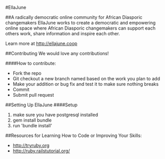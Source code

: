 #EllaJune

##A radically democratic online community for African Diasporic changemakers
EllaJune works to create a democratic and empowering online space where African Diasporic changemakers can support each others work, share information and inspire each other. 

Learn more at <http://ellajune.coop>

##Contributing
We would love any contributions!

####How to contribute:
- Fork the repo
- Git checkout a new branch named based on the work you plan to add
- Make your addition or bug fix and test it to make sure nothing breaks
- Commit
- Submit pull request

##Setting Up EllaJune
####Setup
1. make sure you have postgresql installed
2. gem install bundle
3. run 'bundle install'

##Resources for Learning How to Code or Improving Your Skills:
- <http://tryruby.org>
- <http://ruby.railstutorial.org/>